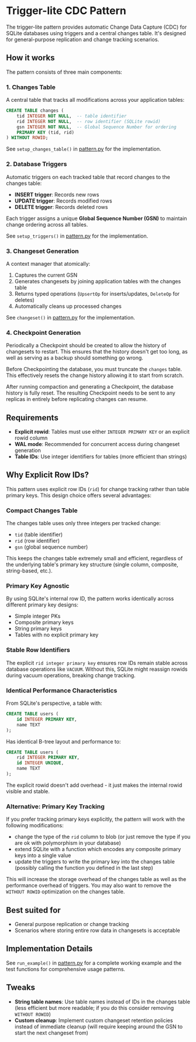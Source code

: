 # Trigger-lite CDC Pattern

The trigger-lite pattern provides automatic Change Data Capture (CDC) for SQLite databases using triggers and a central changes table. It's designed for general-purpose replication and change tracking scenarios.

## How it works

The pattern consists of three main components:

### 1. Changes Table

A central table that tracks all modifications across your application tables:

```sql
CREATE TABLE changes (
    tid INTEGER NOT NULL,  -- table identifier
    rid INTEGER NOT NULL,  -- row identifier (SQLite rowid)
    gsn INTEGER NOT NULL,  -- Global Sequence Number for ordering
    PRIMARY KEY (tid, rid)
) WITHOUT ROWID;
```

See `setup_changes_table()` in [pattern.py] for the implementation.

### 2. Database Triggers

Automatic triggers on each tracked table that record changes to the changes table:

- **INSERT trigger**: Records new rows
- **UPDATE trigger**: Records modified rows
- **DELETE trigger**: Records deleted rows

Each trigger assigns a unique **Global Sequence Number (GSN)** to maintain change ordering across all tables.

See `setup_triggers()` in [pattern.py] for the implementation.

### 3. Changeset Generation

A context manager that atomically:

1. Captures the current GSN
2. Generates changesets by joining application tables with the changes table
3. Returns typed operations (`UpsertOp` for inserts/updates, `DeleteOp` for deletes)
4. Automatically cleans up processed changes

See `changeset()` in [pattern.py] for the implementation.

### 4. Checkpoint Generation

Periodically a Checkpoint should be created to allow the history of changesets to restart. This ensures that the history doesn't get too long, as well as serving as a backup should something go wrong.

Before Checkpointing the database, you must truncate the `changes` table. This effectively resets the change history allowing it to start from scratch.

After running compaction and generating a Checkpoint, the database history is fully reset. The resulting Checkpoint needs to be sent to any replicas in entirely before replicating changes can resume.

## Requirements

- **Explicit rowid**: Tables must use either `INTEGER PRIMARY KEY` or an explicit rowid column
- **WAL mode**: Recommended for concurrent access during changeset generation
- **Table IDs**: Use integer identifiers for tables (more efficient than strings)

## Why Explicit Row IDs?

This pattern uses explicit row IDs (`rid`) for change tracking rather than table primary keys. This design choice offers several advantages:

### Compact Changes Table

The changes table uses only three integers per tracked change:

- `tid` (table identifier)
- `rid` (row identifier)
- `gsn` (global sequence number)

This keeps the changes table extremely small and efficient, regardless of the underlying table's primary key structure (single column, composite, string-based, etc.).

### Primary Key Agnostic

By using SQLite's internal row ID, the pattern works identically across different primary key designs:

- Simple integer PKs
- Composite primary keys
- String primary keys
- Tables with no explicit primary key

### Stable Row Identifiers

The explicit `rid integer primary key` ensures row IDs remain stable across database operations like `VACUUM`. Without this, SQLite might reassign rowids during vacuum operations, breaking change tracking.

### Identical Performance Characteristics

From SQLite's perspective, a table with:

```sql
CREATE TABLE users (
    id INTEGER PRIMARY KEY,
    name TEXT
);
```

Has identical B-tree layout and performance to:

```sql
CREATE TABLE users (
    rid INTEGER PRIMARY KEY,
    id INTEGER UNIQUE,
    name TEXT
);
```

The explicit rowid doesn't add overhead - it just makes the internal rowid visible and stable.

### Alternative: Primary Key Tracking

If you prefer tracking primary keys explicitly, the pattern will work with the following modifications:

- change the type of the `rid` column to blob (or just remove the type if you are ok with polymorphism in your database)
- extend SQLite with a function which encodes any composite primary keys into a single value
- update the triggers to write the primary key into the changes table (possibly calling the function you defined in the last step)

This will increase the storage overhead of the changes table as well as the performance overhead of triggers. You may also want to remove the `WITHOUT ROWID` optimization on the changes table.

## Best suited for

- General purpose replication or change tracking
- Scenarios where storing entire row data in changesets is acceptable

## Implementation Details

See `run_example()` in [pattern.py] for a complete working example and the test functions for comprehensive usage patterns.

## Tweaks

- **String table names**: Use table names instead of IDs in the changes table (less efficient but more readable; if you do this consider removing `WITHOUT ROWID`)
- **Custom cleanup**: Implement custom changeset retention policies instead of immediate cleanup (will require keeping around the GSN to start the next changeset from)

[pattern.py]: pattern.py
